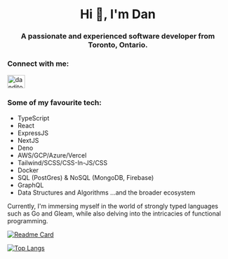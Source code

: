 <h1 align="center">Hi 👋, I'm Dan</h1>
<h3 align="center">A passionate and experienced software developer from Toronto, Ontario.</h3>

<h3 align="left">Connect with me:</h3>
<p align="left">
  <a href="https://twitter.com/danditomaso" target="blank"><img align="center" src="https://raw.githubusercontent.com/rahuldkjain/github-profile-readme-generator/master/src/images/icons/Social/twitter.svg" alt="danditomaso twitter" height="30" width="40" /></a>
  </p>

<h3 align="left">Some of my favourite tech:</h3>

- TypeScript
- React
- ExpressJS
- NextJS
- Deno
- AWS/GCP/Azure/Vercel
- Tailwind/SCSS/CSS-In-JS/CSS
- Docker
- SQL (PostGres) & NoSQL (MongoDB, Firebase)
- GraphQL
- Data Structures and Algorithms
...and the broader ecosystem

Currently, I'm immersing myself in the world of strongly typed languages such as Go and Gleam, while also delving into the intricacies of functional programming.

[![Readme Card](https://github-readme-stats.vercel.app/api?username=danditomaso&show_icons=true&theme=react&rank_icon=github&card_width=475)](https://github.com/danditomaso/github-readme-stats)

[![Top Langs](https://github-readme-stats.vercel.app/api/top-langs/?username=danditomaso&show_icons=true&theme=react&card_width=475)](https://github.com/danditomaso/github-readme-stats)
